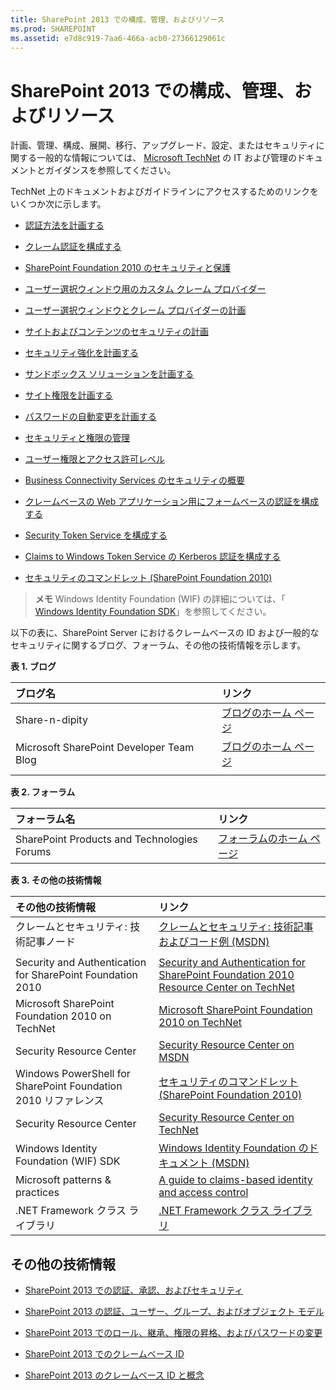 ```yaml
---
title: SharePoint 2013 での構成、管理、およびリソース
ms.prod: SHAREPOINT
ms.assetid: e7d8c919-7aa6-466a-acb0-27366129061c
---
```



# SharePoint 2013 での構成、管理、およびリソース

計画、管理、構成、展開、移行、アップグレード、設定、またはセキュリティに関する一般的な情報については、 [Microsoft TechNet](http://technet.microsoft.com/ja-jp/sharepoint/ee263910.aspx) の IT および管理のドキュメントとガイダンスを参照してください。
  
    
    

TechNet 上のドキュメントおよびガイドラインにアクセスするためのリンクをいくつか次に示します。
-  [認証方法を計画する](http://technet.microsoft.com/ja-jp/library/cc288475.aspx)
    
  
-  [クレーム認証を構成する](http://technet.microsoft.com/ja-jp/library/ee806886.aspx)
    
  
-  [SharePoint Foundation 2010 のセキュリティと保護](http://technet.microsoft.com/ja-jp/library/cc287860.aspx)
    
  
-  [ユーザー選択ウィンドウ用のカスタム クレーム プロバイダー](http://technet.microsoft.com/ja-jp/library/gg602065.aspx)
    
  
-  [ユーザー選択ウィンドウとクレーム プロバイダーの計画](http://technet.microsoft.com/ja-jp/library/gg602063.aspx)
    
  
-  [サイトおよびコンテンツのセキュリティの計画](http://technet.microsoft.com/ja-jp/library/cc288189.aspx)
    
  
-  [セキュリティ強化を計画する](http://technet.microsoft.com/ja-jp/library/cc288143.aspx)
    
  
-  [サンドボックス ソリューションを計画する](http://technet.microsoft.com/ja-jp/library/ff603638.aspx)
    
  
-  [サイト権限を計画する](http://technet.microsoft.com/ja-jp/library/cc287752.aspx)
    
  
-  [パスワードの自動変更を計画する](http://technet.microsoft.com/ja-jp/library/ee428296.aspx)
    
  
-  [セキュリティと権限の管理](http://technet.microsoft.com/ja-jp/library/cc288468.aspx)
    
  
-  [ユーザー権限とアクセス許可レベル](http://technet.microsoft.com/ja-jp/library/cc288074.aspx)
    
  
-  [Business Connectivity Services のセキュリティの概要](http://technet.microsoft.com/ja-jp/library/ee661734.aspx)
    
  
-  [クレームベースの Web アプリケーション用にフォームベースの認証を構成する](http://technet.microsoft.com/ja-jp/library/ee806890.aspx)
    
  
-  [Security Token Service を構成する](http://technet.microsoft.com/ja-jp/library/ee806864.aspx)
    
  
-  [Claims to Windows Token Service の Kerberos 認証を構成する](http://technet.microsoft.com/ja-jp/library/ee806887.aspx)
    
  
-  [セキュリティのコマンドレット (SharePoint Foundation 2010)](http://technet.microsoft.com/ja-jp/library/ee890118.aspx)
    
  

> **メモ**
> Windows Identity Foundation (WIF) の詳細については、「 [Windows Identity Foundation SDK](http://www.microsoft.com/ja-jp/download/details.aspx?id=4451)」を参照してください。 
  
    
    

以下の表に、SharePoint Server におけるクレームベースの ID および一般的なセキュリティに関するブログ、フォーラム、その他の技術情報を示します。

**表 1. ブログ**


|****ブログ名****|****リンク****|
|:-----|:-----|
|Share-n-dipity  <br/> | [ブログのホーム ページ](http://blogs.technet.com/b/speschka/) <br/> |
|Microsoft SharePoint Developer Team Blog  <br/> | [ブログのホーム ページ](http://blogs.msdn.com/b/sharepointdev/) <br/> |
|||
   

**表 2. フォーラム**


|****フォーラム名****|****リンク****|
|:-----|:-----|
|SharePoint Products and Technologies Forums  <br/> | [フォーラムのホーム ページ](http://social.msdn.microsoft.com/forums/ja-jp/category/sharepoint) <br/> |
   

**表 3. その他の技術情報**


|****その他の技術情報****|****リンク****|
|:-----|:-----|
|クレームとセキュリティ: 技術記事ノード  <br/> | [クレームとセキュリティ: 技術記事およびコード例 (MSDN)](http://msdn.microsoft.com/ja-jp/library/gg430136.aspx) <br/> |
|||
|Security and Authentication for SharePoint Foundation 2010  <br/> | [Security and Authentication for SharePoint Foundation 2010 Resource Center on TechNet](http://technet.microsoft.com/ja-jp/sharepoint/ff601873.aspx) <br/> |
|Microsoft SharePoint Foundation 2010 on TechNet  <br/> | [Microsoft SharePoint Foundation 2010 on TechNet](http://technet.microsoft.com/ja-jp/sharepoint/ee263910.aspx) <br/> |
|Security Resource Center  <br/> | [Security Resource Center on MSDN](http://msdn.microsoft.com/ja-jp/sharepoint/ff660758.aspx) <br/> |
|Windows PowerShell for SharePoint Foundation 2010 リファレンス  <br/> | [セキュリティのコマンドレット (SharePoint Foundation 2010)](http://technet.microsoft.com/ja-jp/library/ee890118.aspx) <br/> |
|Security Resource Center  <br/> | [Security Resource Center on TechNet](http://technet.microsoft.com/ja-jp/office/sharepointserver/cc979168.aspx) <br/> |
|Windows Identity Foundation (WIF) SDK  <br/> | [Windows Identity Foundation のドキュメント (MSDN)](http://msdn.microsoft.com/ja-jp/library/ee748484.aspx) <br/> |
|Microsoft patterns &amp; practices  <br/> | [A guide to claims-based identity and access control](http://msdn.microsoft.com/ja-jp/library/ff423674.aspx) <br/> |
|.NET Framework クラス ライブラリ  <br/> | [.NET Framework クラス ライブラリ](http://msdn.microsoft.com/ja-jp/library/ms229335.aspx) <br/> |
   

## その他の技術情報
<a name="bk_addresources"> </a>


-  [SharePoint 2013 での認証、承認、およびセキュリティ](authentication-authorization-and-security-in-sharepoint-2013.md)
    
  
-  [SharePoint 2013 の認証、ユーザー、グループ、およびオブジェクト モデル](authorization-users-groups-and-the-object-model-in-sharepoint-2013.md)
    
  
-  [SharePoint 2013 でのロール、継承、権限の昇格、およびパスワードの変更](role-inheritance-elevation-of-privilege-and-password-changes-in-sharepoint-2013.md)
    
  
-  [SharePoint 2013 でのクレームベース ID](claims-based-identity-in-sharepoint-2013.md)
    
  
-  [SharePoint 2013 のクレームベース ID と概念](claims-based-identity-and-concepts-in-sharepoint-2013.md)
    
  

